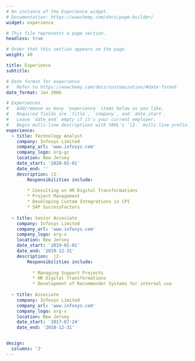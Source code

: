 ```yaml
---
# An instance of the Experience widget.
# Documentation: https://wowchemy.com/docs/page-builder/
widget: experience

# This file represents a page section.
headless: true

# Order that this section appears on the page.
weight: 40

title: Experience
subtitle:

# Date format for experience
#   Refer to https://wowchemy.com/docs/customization/#date-format
date_format: Jan 2006

# Experiences.
#   Add/remove as many `experience` items below as you like.
#   Required fields are `title`, `company`, and `date_start`.
#   Leave `date_end` empty if it's your current employer.
#   Begin multi-line descriptions with YAML's `|2-` multi-line prefix.
experience:
  - title: Technology Analyst
    company: Infosys Limited
    company_url: 'www.infosys.com'
    company_logo: org-gc
    location: New Jersey
    date_start: '2020-01-01'
    date_end: ''
    description: |2-
        Responsibilities include:
        
        * Consulting on HR Digital Transformations
        * Project Management
        * Developing Custom Integrations in CPI
        * SAP SuccessFactors
        
  - title: Senior Associate
    company: Infosys Limited
    company_url: 'www.infosys.com'
    company_logo: org-x
    location: New Jersey
    date_start: '2019-01-01'
    date_end: '2019-12-31'
    description:  |2-
        Responsibilities include:
          
          * Managing Support Projects
          * HR Digital Transformations
          * Development of Recommender Systems for internal use
          
  - title: Associate
    company: Infosys Limited
    company_url: 'www.infosys.com'
    company_logo: org-x
    location: New Jersey
    date_start: '2017-07-24'
    date_end: '2018-12-31'


design:
  columns: '2'
---
```

